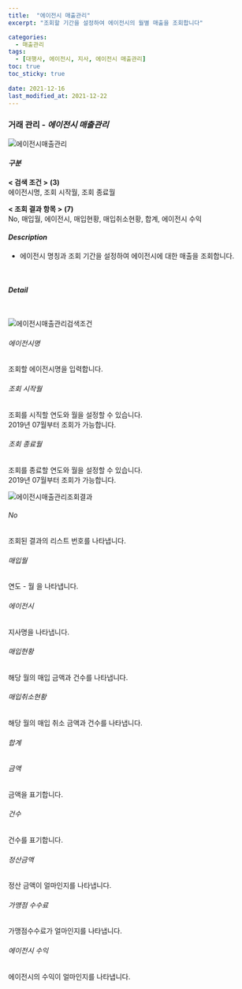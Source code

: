 ```yaml
---
title:  "에이전시 매출관리"
excerpt: "조회할 기간을 설정하여 에이전시의 월별 매출을 조회합니다"

categories:
  - 매출관리
tags:
  - [대행사, 에이전시, 지사, 에이전시 매출관리]
toc: true
toc_sticky: true
 
date: 2021-12-16
last_modified_at: 2021-12-22
---
```

### 거래 관리 - *에이전시 매출관리*
![에이전시매출관리](https://user-images.githubusercontent.com/95394003/147044727-153c008f-5498-4910-94da-466fb85aa7f4.jpeg)

#### *구분* <br>
**< 검색 조건 >** **(3)**
<br>에이전시명, 조회 시작월, 조회 종료월

**< 조회 결과 항목 >** **(7)**
<br> No, 매입월, 에이전시, 매입현황, 매입취소현황, 합계, 에이전시 수익
<br>

#### *Description*
- 에이전시 명칭과 조회 기간을 설정하여 에이전시에 대한 매출을 조회합니다.
<br>

#### *Detail*
<br>

![에이전시매출관리검색조건](https://user-images.githubusercontent.com/95394003/147044791-f1284b25-812e-4e3a-8b85-947c64a289d2.jpeg)
###### 에이전시명
조회할 에이전시명을 입력합니다.

###### 조회 시작월
조회를 시직할 연도와 월을 설정할 수 있습니다.<br>2019년 07월부터 조회가 가능합니다.

###### 조회 종료월
조회를 종료할 연도와 월을 설정할 수 있습니다.<br>2019년 07월부터 조회가 가능합니다.
<br>

![에이전시매출관리조회결과](https://user-images.githubusercontent.com/95394003/147044824-5a5ecb4a-de8d-452c-b8d2-7f98d57faf1a.jpeg)
###### No
조회된 결과의 리스트 번호를 나타냅니다.

###### 매입월
연도 - 월 을 나타냅니다.

###### 에이전시
지사명을 나타냅니다.

###### 매입현황
해당 월의 매입 금액과 건수를 나타냅니다.

###### 매입취소현황
해당 월의 매입 취소 금액과 건수를 나타냅니다.

###### 합계

###### 금액
금액을 표기합니다.

###### 건수
건수를 표기합니다.

###### 정산금액
정산 금액이 얼마인지를 나타냅니다.

###### 가맹점 수수료
가맹점수수료가 얼마인지를 나타냅니다.

###### 에이전시 수익
에이전시의 수익이 얼마인지를 나타냅니다.
